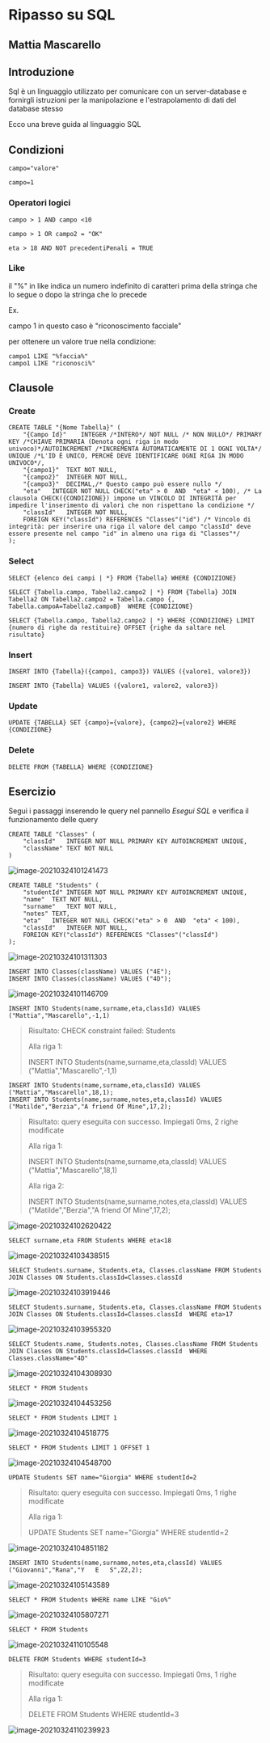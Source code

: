 # Ripasso su SQL

## Mattia Mascarello

## Introduzione

Sql è un linguaggio utilizzato per comunicare con un server-database e fornirgli istruzioni per la manipolazione e l'estrapolamento di dati del database stesso

Ecco una breve guida al linguaggio SQL

## Condizioni

```sqlite
campo="valore"
```

```sqlite
campo=1
```

### Operatori logici



```sqlite
campo > 1 AND campo <10
```

```sqlite
campo > 1 OR campo2 = "OK"
```

```sqlite
eta > 18 AND NOT precedentiPenali = TRUE
```

### Like

il "%" in like indica un numero indefinito di caratteri prima della stringa che lo segue o dopo la stringa che lo precede

Ex.

campo 1 in questo caso è "riconoscimento facciale"

per ottenere un valore true nella condizione:

```sqlite
campo1 LIKE "%faccia%"
campo1 LIKE "riconosci%"
```



## Clausole

### Create

```sqlite
CREATE TABLE "{Nome Tabella}" (
	"{Campo Id}"	INTEGER /*INTERO*/ NOT NULL /* NON NULLO*/ PRIMARY KEY /*CHIAVE PRIMARIA (Denota ogni riga in modo univoco)*/AUTOINCREMENT /*INCREMENTA AUTOMATICAMENTE DI 1 OGNI VOLTA*/ UNIQUE /*L'ID È UNICO, PERCHÈ DEVE IDENTIFICARE OGNI RIGA IN MODO UNIVOCO*/,
	"{campo1}"	TEXT NOT NULL,
	"{campo2}"	INTEGER NOT NULL,
	"{campo3}"	DECIMAL,/* Questo campo può essere nullo */
	"eta"	INTEGER NOT NULL CHECK("eta" > 0  AND  "eta" < 100), /* La clausola CHECK({CONDIZIONE}) impone un VINCOLO DI INTEGRITÀ per impedire l'inserimento di valori che non rispettano la condizione */
	"classId"	INTEGER NOT NULL,
	FOREIGN KEY("classId") REFERENCES "Classes"("id") /* Vincolo di integrità: per inserire una riga il valore del campo "classId" deve essere presente nel campo "id" in almeno una riga di "Classes"*/
);
```





### Select

```sqlite
SELECT {elenco dei campi | *} FROM {Tabella} WHERE {CONDIZIONE} 
```

```sqlite
SELECT {Tabella.campo, Tabella2.campo2 | *} FROM {Tabella} JOIN Tabella2 ON Tabella2.campo2 = Tabella.campo {, Tabella.campoA=Tabella2.campoB}  WHERE {CONDIZIONE} 
```

```sqlite
SELECT {Tabella.campo, Tabella2.campo2 | *} WHERE {CONDIZIONE} LIMIT {numero di righe da restituire} OFFSET {righe da saltare nel risultato}
```

### Insert

```sqlite
INSERT INTO {Tabella}({campo1, campo3}) VALUES ({valore1, valore3})
```

```sqlite
INSERT INTO {Tabella} VALUES ({valore1, valore2, valore3})
```



### Update

```sqlite
UPDATE {TABELLA} SET {campo}={valore}, {campo2}={valore2} WHERE {CONDIZIONE}
```



### Delete

```sqlite
DELETE FROM {TABELLA} WHERE {CONDIZIONE}
```



## Esercizio

Segui i passaggi inserendo le query nel pannello *Esegui SQL* e verifica il funzionamento delle query

```sqlite
CREATE TABLE "Classes" (
	"classId"	INTEGER NOT NULL PRIMARY KEY AUTOINCREMENT UNIQUE,
	"className"	TEXT NOT NULL
)
```

![image-20210324101241473](/home/mattiaSecond/.config/Typora/typora-user-images/image-20210324101241473.png)

```sqlite
CREATE TABLE "Students" (
	"studentId"	INTEGER NOT NULL PRIMARY KEY AUTOINCREMENT UNIQUE,
	"name"	TEXT NOT NULL,
	"surname"	TEXT NOT NULL,
	"notes"	TEXT,
	"eta"	INTEGER NOT NULL CHECK("eta" > 0  AND  "eta" < 100),
	"classId"	INTEGER NOT NULL,
	FOREIGN KEY("classId") REFERENCES "Classes"("classId")
);
```

![image-20210324101311303](/home/mattiaSecond/.config/Typora/typora-user-images/image-20210324101311303.png)

```sqlite
INSERT INTO Classes(className) VALUES ("4E");
INSERT INTO Classes(className) VALUES ("4D");
```

![image-20210324101146709](/home/mattiaSecond/.config/Typora/typora-user-images/image-20210324101146709.png)

```sqlite
INSERT INTO Students(name,surname,eta,classId) VALUES ("Mattia","Mascarello",-1,1)
```

> Risultato: CHECK constraint failed: Students
>
> Alla riga 1:
>
> INSERT INTO Students(name,surname,eta,classId) VALUES ("Mattia","Mascarello",-1,1)

```sqlite
INSERT INTO Students(name,surname,eta,classId) VALUES ("Mattia","Mascarello",18,1);
INSERT INTO Students(name,surname,notes,eta,classId) VALUES ("Matilde","Berzia","A friend Of Mine",17,2);
```

> Risultato: query eseguita con successo. Impiegati 0ms, 2 righe modificate
>
> Alla riga 1:
>
> INSERT INTO Students(name,surname,eta,classId) VALUES ("Mattia","Mascarello",18,1)
>
> Alla riga 2:
>
> INSERT INTO Students(name,surname,notes,eta,classId) VALUES ("Matilde","Berzia","A friend Of Mine",17,2);

![image-20210324102620422](/home/mattiaSecond/.config/Typora/typora-user-images/image-20210324102620422.png)

```sqlite
SELECT surname,eta FROM Students WHERE eta<18
```

![image-20210324103438515](/home/mattiaSecond/.config/Typora/typora-user-images/image-20210324103438515.png)

```sqlite
SELECT Students.surname, Students.eta, Classes.className FROM Students JOIN Classes ON Students.classId=Classes.classId 
```

![image-20210324103919446](/home/mattiaSecond/.config/Typora/typora-user-images/image-20210324103919446.png)

```sqlite
SELECT Students.surname, Students.eta, Classes.className FROM Students JOIN Classes ON Students.classId=Classes.classId  WHERE eta>17
```

![image-20210324103955320](/home/mattiaSecond/.config/Typora/typora-user-images/image-20210324103955320.png)

```sqlite
SELECT Students.name, Students.notes, Classes.className FROM Students JOIN Classes ON Students.classId=Classes.classId  WHERE Classes.className="4D"
```

![image-20210324104308930](/home/mattiaSecond/.config/Typora/typora-user-images/image-20210324104308930.png)

```sqlite
SELECT * FROM Students 
```

![image-20210324104453256](/home/mattiaSecond/.config/Typora/typora-user-images/image-20210324104453256.png)

```sqlite
SELECT * FROM Students LIMIT 1
```

![image-20210324104518775](/home/mattiaSecond/.config/Typora/typora-user-images/image-20210324104518775.png)

```sqlite
SELECT * FROM Students LIMIT 1 OFFSET 1
```

![image-20210324104548700](/home/mattiaSecond/.config/Typora/typora-user-images/image-20210324104548700.png)

```sqlite
UPDATE Students SET name="Giorgia" WHERE studentId=2
```

> Risultato: query eseguita con successo. Impiegati 0ms, 1 righe modificate
>
> Alla riga 1:
>
> UPDATE Students SET name="Giorgia" WHERE studentId=2

![image-20210324104851182](/home/mattiaSecond/.config/Typora/typora-user-images/image-20210324104851182.png)

```sqlite
INSERT INTO Students(name,surname,notes,eta,classId) VALUES ("Giovanni","Rana","Y   E   S",22,2);
```

![image-20210324105143589](/home/mattiaSecond/.config/Typora/typora-user-images/image-20210324105143589.png)

```sqlite
SELECT * FROM Students WHERE name LIKE "Gio%"
```

![image-20210324105807271](/home/mattiaSecond/.config/Typora/typora-user-images/image-20210324105807271.png)

```sqlite
SELECT * FROM Students
```

![image-20210324110105548](/home/mattiaSecond/.config/Typora/typora-user-images/image-20210324110105548.png)

```sqlite
DELETE FROM Students WHERE studentId=3
```

> Risultato: query eseguita con successo. Impiegati 0ms, 1 righe modificate
>
> Alla riga 1:
>
> DELETE FROM Students WHERE studentId=3

![image-20210324110239923](/home/mattiaSecond/.config/Typora/typora-user-images/image-20210324110239923.png)